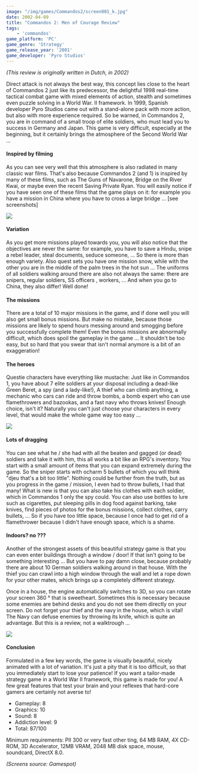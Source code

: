 ```yaml
---
image: "/img/games/Commandos2/screen001_k.jpg"
date: 2002-04-09
title: "Commandos 2: Men of Courage Review"
tags:
    - 'commandos'
game_platform: 'PC'
game_genre: 'Strategy'
game_release_year: '2001'
game_developer: 'Pyro Studios'
---
```


_(This review is originally written in Dutch, in 2002)_

Direct attack is not always the best way, this concept lies close to the heart of Commandos 2 just like its predecessor, the delightful 1998 real-time tactical combat game with mixed elements of action, stealth and sometimes even puzzle solving in a World War. II framework. In 1999, Spanish developer Pyro Studios came out with a stand-alone pack with more action, but also with more experience required. So be warned, in Commandos 2, you are in command of a small troop of elite soldiers, who must lead you to success in Germany and Japan. This game is very difficult, especially at the beginning, but it certainly brings the atmosphere of the Second World War ...

#### Inspired by filming

As you can see very well that this atmosphere is also radiated in many classic war films. That's also because Commandos 2 (and 1) is inspired by many of these films, such as The Guns of Navarone, Bridge on the River Kwai, or maybe even the recent Saving Private Ryan. You will easily notice if you have seen one of these films that the game plays on it: for example you have a mission in China where you have to cross a large bridge ... [see screenshots]

![](/img/games/Commandos2/Commandos2_006.jpg)

#### Variation

As you get more missions played towards you, you will also notice that the objectives are never the same: for example, you have to save a Hindu, snipe a rebel leader, steal documents, seduce someone, ... So there is more than enough variety. Also quest sets you have one mission snow, while with the other you are in the middle of the palm trees in the hot sun ... The uniforms of all soldiers walking around there are also not always the same: there are snipers, regular soldiers, SS officers , workers, ... And when you go to China, they also differ! Well done!

#### The missions

There are a total of 10 major missions in the game, and if done well you will also get small bonus missions. But make no mistake, because those missions are likely to spend hours messing around and smogging before you successfully complete them! Even the bonus missions are abnormally difficult, which does spoil the gameplay in the game ... It shouldn't be too easy, but so hard that you swear that isn't normal anymore is a bit of an exaggeration!

#### The heroes

Questie characters have everything like mustache: Just like in Commandos 1, you have about 7 elite soldiers at your disposal including a dead-like Green Beret, a spy (and a lady-like!), A thief who can climb anything, a mechanic who cars can ride and throw bombs, a bomb expert who can use flamethrowers and bazookas, and a fast navy who throws knives! Enough choice, isn't it? Naturally you can't just choose your characters in every level, that would make the whole game way too easy ...

![](/img/games/Commandos2/Commandos2_008.jpg)

#### Lots of dragging

You can see what he / she had with all the beaten and gagged (or dead) soldiers and take it with him, this all works a bit like an RPG's inventory. You start with a small amount of items that you can expand extremely during the game. So the sniper starts with ocharm 5 bullets of which you will think "djeu that's a bit too little". Nothing could be further from the truth, but as you progress in the game / mission, I even had to throw bullets, I had that many! What is new is that you can also take his clothes with each soldier, which in Commandos 1 only the spy could. You can also use bottles to lure such as cigarettes, put sleeping pills in dog food against barking, take knives, find pieces of photos for the bonus missions, collect clothes, carry bullets, ... So if you have too little space, because I once had to get rid of a flamethrower because I didn't have enough space, which is a shame.

#### Indoors? no ???

Another of the strongest assets of this beautiful strategy game is that you can even enter buildings through a window / door! If that isn't going to be something interesting ... But you have to pay damn close, because probably there are about 10 German soldiers walking around in that house. With the thief you can crawl into a high window through the wall and let a rope down for your other mates, which brings up a completely different strategy.

Once in a house, the engine automatically switches to 3D, so you can rotate your screen 360 ° that is sweetheart. Sometimes this is necessary because some enemies are behind desks and you do not see them directly on your screen. Do not forget your thief and the navy in the house, which is vital! The Navy can defuse enemies by throwing its knife, which is quite an advantage. But this is a review, not a walktrough ...

![](/img/games/Commandos2/Commandos2_002.jpg)

#### Conclusion

Formulated in a few key words, the game is visually beautiful, nicely animated with a lot of variation. It's just a pity that it is too difficult, so that you immediately start to lose your patience! If you want a tailor-made strategy game in a World War II framework, this game is made for you! A few great features that test your brain and your reflexes that hard-core gamers are certainly not averse to!

- Gameplay: 8
- Graphics: 10
- Sound: 8
- Addiction level: 9
- Total: 87/100

Minimum requirements:  PII 300 or very fast other ting, 64 MB RAM, 4X CD-ROM, 3D Accelerator, 12MB VRAM, 2048 MB disk space, mouse, soundcard, DirectX 8.0.

_(Screens source: Gamespot)_
